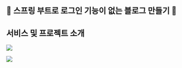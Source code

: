 🤘 스프링 부트로 로그인 기능이 없는 블로그 만들기 🤘
 ------------------------------------

## 서비스 및 프로젝트 소개
<img src="https://img.shields.io/github/followers/AlpoxDev?style=social">

![](https://img.shields.io/github/followers/AlpoxDev?style=social)
